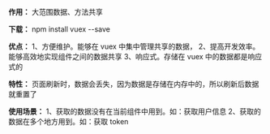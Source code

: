 **作用：** 大范围数据、方法共享

**下载：** npm install vuex --save

**优点：**
  1、方便维护。能够在 vuex 中集中管理共享的数据，
  2、提高开发效率。能够高效地实现组件之间的数据共享
  3、响应式。存储在 vuex 中的数据都是响应式的

**特性：** 页面刷新时，数据会丢失，因为数据是存储在内存中的，所以刷新后数据就重置了

**使用场景：**
  1、获取的数据没有在当前组件中用到。如：获取用户信息
  2、获取的数据在多个地方用到。如：获取 token